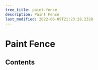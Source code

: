 ```yaml
---
tree_title: paint-fence
description: Paint Fence
last_modified: 2022-06-09T21:23:28.2328
---
```


# Paint Fence

## Contents
